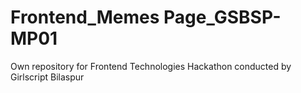 # Frontend_Memes Page_GSBSP-MP01
Own repository for Frontend Technologies Hackathon conducted by Girlscript Bilaspur
